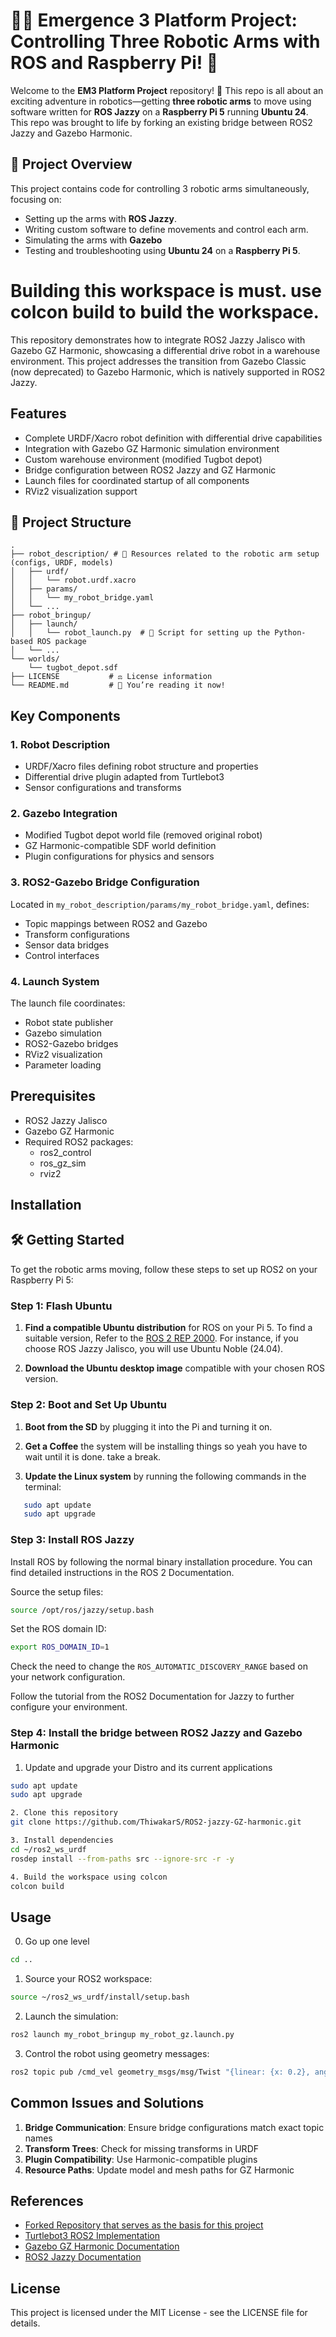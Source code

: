 # 🤖✨ Emergence 3 Platform Project: Controlling Three Robotic Arms with ROS and Raspberry Pi! 🌟

Welcome to the **EM3 Platform Project** repository! 🚀 This repo is all about an exciting adventure in robotics—getting **three robotic arms** to move using software written for **ROS Jazzy** on a **Raspberry Pi 5** running **Ubuntu 24**. This repo was brought to life by forking an existing bridge between ROS2 Jazzy and Gazebo Harmonic.

## 🌈 Project Overview

This project contains code for controlling 3 robotic arms simultaneously, focusing on:
- Setting up the arms with **ROS Jazzy**.
- Writing custom software to define movements and control each arm.
- Simulating the arms with **Gazebo**
- Testing and troubleshooting using **Ubuntu 24** on a **Raspberry Pi 5**.


# Building this workspace is must. use colcon build to build the workspace.

This repository demonstrates how to integrate ROS2 Jazzy Jalisco with Gazebo GZ Harmonic, showcasing a differential drive robot in a warehouse environment. This project addresses the transition from Gazebo Classic (now deprecated) to Gazebo Harmonic, which is natively supported in ROS2 Jazzy.

## Features

- Complete URDF/Xacro robot definition with differential drive capabilities
- Integration with Gazebo GZ Harmonic simulation environment
- Custom warehouse environment (modified Tugbot depot)
- Bridge configuration between ROS2 Jazzy and GZ Harmonic
- Launch files for coordinated startup of all components
- RViz2 visualization support

## 🌳 Project Structure

```
.
├── robot_description/ # 🎨 Resources related to the robotic arm setup (configs, URDF, models)
│   ├── urdf/
│   │   └── robot.urdf.xacro
│   ├── params/
│   │   └── my_robot_bridge.yaml
│   └── ...
├── robot_bringup/
│   ├── launch/
│   │   └── robot_launch.py  # 🐍 Script for setting up the Python-based ROS package
│   └── ...
└── worlds/
    └── tugbot_depot.sdf
├── LICENSE           # ⚖️ License information
└── README.md         # 📖 You’re reading it now!
```

## Key Components

### 1. Robot Description
- URDF/Xacro files defining robot structure and properties
- Differential drive plugin adapted from Turtlebot3
- Sensor configurations and transforms

### 2. Gazebo Integration
- Modified Tugbot depot world file (removed original robot)
- GZ Harmonic-compatible SDF world definition
- Plugin configurations for physics and sensors

### 3. ROS2-Gazebo Bridge Configuration
Located in `my_robot_description/params/my_robot_bridge.yaml`, defines:
- Topic mappings between ROS2 and Gazebo
- Transform configurations
- Sensor data bridges
- Control interfaces

### 4. Launch System
The launch file coordinates:
- Robot state publisher
- Gazebo simulation
- ROS2-Gazebo bridges
- RViz2 visualization
- Parameter loading

## Prerequisites

- ROS2 Jazzy Jalisco
- Gazebo GZ Harmonic
- Required ROS2 packages:
  - ros2_control
  - ros_gz_sim
  - rviz2

## Installation

## 🛠️ Getting Started

To get the robotic arms moving, follow these steps to set up ROS2 on your Raspberry Pi 5:

### Step 1: Flash Ubuntu

1. **Find a compatible Ubuntu distribution** for ROS on your Pi 5. To find a suitable version, Refer to the [ROS 2 REP 2000](https://ros.org/reps/rep-2000.html). For instance, if you choose ROS Jazzy Jalisco, you will use Ubuntu Noble (24.04).
   
2. **Download the Ubuntu desktop image** compatible with your chosen ROS version.

### Step 2: Boot and Set Up Ubuntu

1. **Boot from the SD** by plugging it into the Pi and turning it on.

2. **Get a Coffee** the system will be installing things so yeah you have to wait until it is done. take a break.

3. **Update the Linux system** by running the following commands in the terminal:

```bash
   sudo apt update
   sudo apt upgrade
```
### Step 3: Install ROS Jazzy

Install ROS by following the normal binary installation procedure. You can find detailed instructions in the ROS 2 Documentation.

Source the setup files:

```bash
source /opt/ros/jazzy/setup.bash
```

Set the ROS domain ID:

```bash
export ROS_DOMAIN_ID=1
```

Check the need to change the `ROS_AUTOMATIC_DISCOVERY_RANGE` based on your network configuration.

Follow the tutorial from the ROS2 Documentation for Jazzy to further configure your environment.

### Step 4: Install the bridge between ROS2 Jazzy and Gazebo Harmonic

1. Update and upgrade your Distro and its current applications
```bash
sudo apt update
sudo apt upgrade
```

```bash
2. Clone this repository
git clone https://github.com/ThiwakarS/ROS2-jazzy-GZ-harmonic.git

3. Install dependencies
cd ~/ros2_ws_urdf
rosdep install --from-paths src --ignore-src -r -y

4. Build the workspace using colcon
colcon build
```

## Usage

0. Go up one level
```bash
cd ..
```


1. Source your ROS2 workspace:
```bash
source ~/ros2_ws_urdf/install/setup.bash
```

2. Launch the simulation:
```bash
ros2 launch my_robot_bringup my_robot_gz.launch.py
```

3. Control the robot using geometry messages:
```bash
ros2 topic pub /cmd_vel geometry_msgs/msg/Twist "{linear: {x: 0.2}, angular: {z: 0.3}}"
```

## Common Issues and Solutions

1. **Bridge Communication**: Ensure bridge configurations match exact topic names
2. **Transform Trees**: Check for missing transforms in URDF
3. **Plugin Compatibility**: Use Harmonic-compatible plugins
4. **Resource Paths**: Update model and mesh paths for GZ Harmonic

## References

- [Forked Repository that serves as the basis for this project](https://github.com/ThiwakarS/ROS2-jazzy-GZ-harmonic)
- [Turtlebot3 ROS2 Implementation](https://github.com/ROBOTIS-GIT/turtlebot3/tree/ros2)
- [Gazebo GZ Harmonic Documentation](https://gazebosim.org/docs/latest/getstarted/)
- [ROS2 Jazzy Documentation](https://docs.ros.org/en/jazzy/)

## License

This project is licensed under the MIT License - see the LICENSE file for details.
